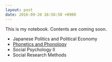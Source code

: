```yaml
---
layout: post
date: 2016-09-20 16:58:50 +0900
---
```

This is my notebook. Contents are coming soon.

* Japanese Politics and Political Economy
* [Phonetics and Phonology](articles/linguistics/phonetics_and_phonology)
* Social Psychology Ⅱ
* Social Research Methods
